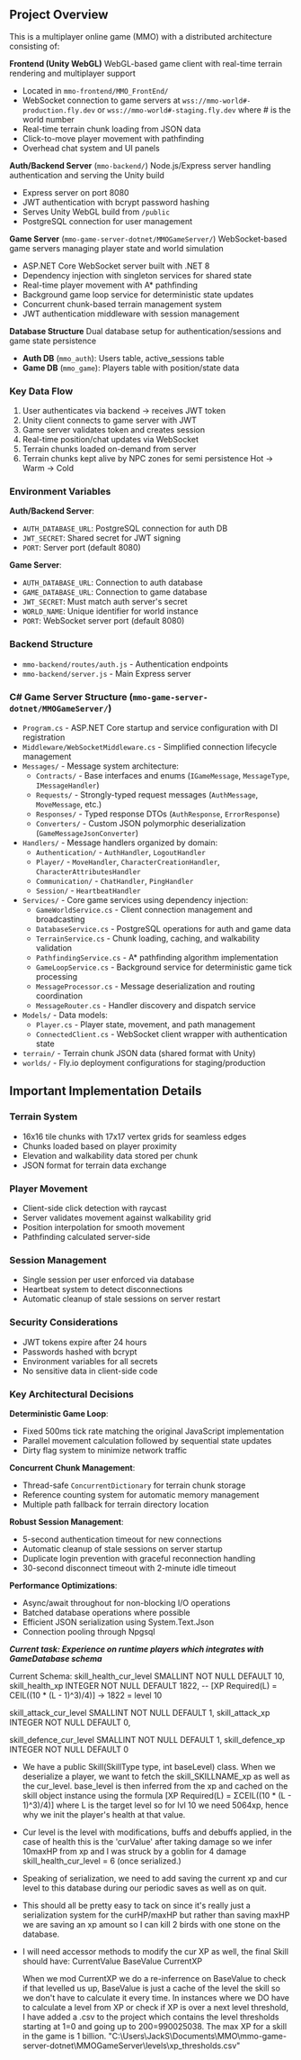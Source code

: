 ## Project Overview

This is a multiplayer online game (MMO) with a distributed architecture consisting of:

**Frontend (Unity WebGL)** WebGL-based game client with real-time terrain rendering and multiplayer support
- Located in `mmo-frontend/MMO_FrontEnd/`
- WebSocket connection to game servers at `wss://mmo-world#-production.fly.dev` or `wss://mmo-world#-staging.fly.dev` where # is the world number
- Real-time terrain chunk loading from JSON data
- Click-to-move player movement with pathfinding
- Overhead chat system and UI panels

**Auth/Backend Server** (`mmo-backend/`) Node.js/Express server handling authentication and serving the Unity build
- Express server on port 8080
- JWT authentication with bcrypt password hashing
- Serves Unity WebGL build from `/public`
- PostgreSQL connection for user management

**Game Server** (`mmo-game-server-dotnet/MMOGameServer/`) WebSocket-based game servers managing player state and world simulation
- ASP.NET Core WebSocket server built with .NET 8
- Dependency injection with singleton services for shared state
- Real-time player movement with A* pathfinding
- Background game loop service for deterministic state updates
- Concurrent chunk-based terrain management system
- JWT authentication middleware with session management

**Database Structure** Dual database setup for authentication/sessions and game state persistence
- **Auth DB** (`mmo_auth`): Users table, active_sessions table
- **Game DB** (`mmo_game`): Players table with position/state data

### Key Data Flow
1. User authenticates via backend → receives JWT token
2. Unity client connects to game server with JWT
3. Game server validates token and creates session
4. Real-time position/chat updates via WebSocket
5. Terrain chunks loaded on-demand from server
6. Terrain chunks kept alive by NPC zones for semi persistence Hot -> Warm -> Cold

### Environment Variables

**Auth/Backend Server**:
- `AUTH_DATABASE_URL`: PostgreSQL connection for auth DB
- `JWT_SECRET`: Shared secret for JWT signing
- `PORT`: Server port (default 8080)

**Game Server**:
- `AUTH_DATABASE_URL`: Connection to auth database
- `GAME_DATABASE_URL`: Connection to game database  
- `JWT_SECRET`: Must match auth server's secret
- `WORLD_NAME`: Unique identifier for world instance
- `PORT`: WebSocket server port (default 8080)

### Backend Structure
- `mmo-backend/routes/auth.js` - Authentication endpoints
- `mmo-backend/server.js` - Main Express server

### C# Game Server Structure (`mmo-game-server-dotnet/MMOGameServer/`)
- `Program.cs` - ASP.NET Core startup and service configuration with DI registration
- `Middleware/WebSocketMiddleware.cs` - Simplified connection lifecycle management
- `Messages/` - Message system architecture:
  - `Contracts/` - Base interfaces and enums (`IGameMessage`, `MessageType`, `IMessageHandler`)
  - `Requests/` - Strongly-typed request messages (`AuthMessage`, `MoveMessage`, etc.)
  - `Responses/` - Typed response DTOs (`AuthResponse`, `ErrorResponse`)
  - `Converters/` - Custom JSON polymorphic deserialization (`GameMessageJsonConverter`)
- `Handlers/` - Message handlers organized by domain:
  - `Authentication/` - `AuthHandler`, `LogoutHandler`
  - `Player/` - `MoveHandler`, `CharacterCreationHandler`, `CharacterAttributesHandler`
  - `Communication/` - `ChatHandler`, `PingHandler`
  - `Session/` - `HeartbeatHandler`
- `Services/` - Core game services using dependency injection:
  - `GameWorldService.cs` - Client connection management and broadcasting
  - `DatabaseService.cs` - PostgreSQL operations for auth and game data
  - `TerrainService.cs` - Chunk loading, caching, and walkability validation
  - `PathfindingService.cs` - A* pathfinding algorithm implementation
  - `GameLoopService.cs` - Background service for deterministic game tick processing
  - `MessageProcessor.cs` - Message deserialization and routing coordination
  - `MessageRouter.cs` - Handler discovery and dispatch service
- `Models/` - Data models:
  - `Player.cs` - Player state, movement, and path management
  - `ConnectedClient.cs` - WebSocket client wrapper with authentication state
- `terrain/` - Terrain chunk JSON data (shared format with Unity)
- `worlds/` - Fly.io deployment configurations for staging/production

## Important Implementation Details

### Terrain System
- 16x16 tile chunks with 17x17 vertex grids for seamless edges
- Chunks loaded based on player proximity
- Elevation and walkability data stored per chunk
- JSON format for terrain data exchange

### Player Movement
- Client-side click detection with raycast
- Server validates movement against walkability grid
- Position interpolation for smooth movement
- Pathfinding calculated server-side

### Session Management
- Single session per user enforced via database
- Heartbeat system to detect disconnections
- Automatic cleanup of stale sessions on server restart

### Security Considerations
- JWT tokens expire after 24 hours
- Passwords hashed with bcrypt
- Environment variables for all secrets
- No sensitive data in client-side code

### Key Architectural Decisions

**Deterministic Game Loop**:
- Fixed 500ms tick rate matching the original JavaScript implementation
- Parallel movement calculation followed by sequential state updates
- Dirty flag system to minimize network traffic

**Concurrent Chunk Management**:
- Thread-safe `ConcurrentDictionary` for terrain chunk storage
- Reference counting system for automatic memory management
- Multiple path fallback for terrain directory location

**Robust Session Management**:
- 5-second authentication timeout for new connections
- Automatic cleanup of stale sessions on server startup
- Duplicate login prevention with graceful reconnection handling
- 30-second disconnect timeout with 2-minute idle timeout

**Performance Optimizations**:
- Async/await throughout for non-blocking I/O operations
- Batched database operations where possible
- Efficient JSON serialization using System.Text.Json
- Connection pooling through Npgsql


***Current task: Experience on runtime players which integrates with GameDatabase schema***

Current Schema:
  skill_health_cur_level SMALLINT NOT NULL DEFAULT 10,
  skill_health_xp INTEGER NOT NULL DEFAULT 1822,  -- [XP Required(L) = CEIL((10 * (L - 1)^3)/4)] -> 1822 = level 10

  skill_attack_cur_level SMALLINT NOT NULL DEFAULT 1,
  skill_attack_xp INTEGER NOT NULL DEFAULT 0,

  skill_defence_cur_level SMALLINT NOT NULL DEFAULT 1,
  skill_defence_xp INTEGER NOT NULL DEFAULT 0


- We have a public Skill(SkillType type, int baseLevel) class. When we deserialize a player, we want to fetch the skill_SKILLNAME_xp as well as the cur_level.
base_level is then inferred from the xp and cached on the skill object instance using the formula [XP Required(L) = ΣCEIL((10 * (L - 1)^3)/4)] where L is the target level so for lvl 10 we need 5064xp, hence why we init the player's health at that value.
- Cur level is the level with modifications, buffs and debuffs applied, in the case of health this is the 'curValue' after taking damage so we infer 10maxHP from xp and I was struck by a goblin for 4 damage skill_health_cur_level = 6 (once serialized.)
- Speaking of serialization, we need to add saving the current xp and cur level to this database during our periodic saves as well as on quit.
- This should all be pretty easy to tack on since it's really just a serialization system for the curHP/maxHP but rather than saving maxHP we are saving an xp amount so I can kill 2 birds with one stone on the database.
- I will need accessor methods to modify the cur XP as well, the final Skill should have:
    CurrentValue
    BaseValue
    CurrentXP

    When we mod CurrentXP we do a re-inferrence on BaseValue to check if that levelled us up, BaseValue is just a cache of the level the skill so we don't have to calculate it every time.
    In instances where we DO have to calculate a level from XP or check if XP is over a next level threshold, I have added a .csv to the project which contains the level thresholds starting at 1=0 and going up to 200=990025038.
    The max XP for a skill in the game is 1 billion.
    "C:\Users\JackS\Documents\MMO\mmo-game-server-dotnet\MMOGameServer\levels\xp_thresholds.csv"